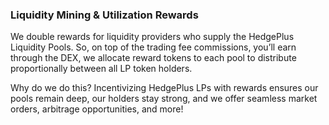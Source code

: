 ### Liquidity Mining & Utilization Rewards

We double rewards for liquidity providers who supply the HedgePlus Liquidity Pools. So, on top of the trading fee commissions, you’ll earn through the DEX, we allocate reward tokens to each pool to distribute proportionally between all LP token holders.

Why do we do this? Incentivizing HedgePlus LPs with rewards ensures our pools remain deep, our holders stay strong, and we offer seamless market orders, arbitrage opportunities, and more!